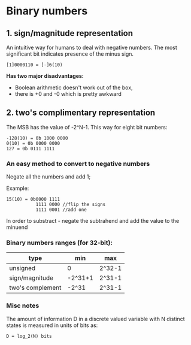# Binary numbers

## 1. sign/magnitude representation

An intuitive way for humans to deal with negative numbers. The most significant bit indicates presence of the minus sign.

```
[1]0000110 = [-]6(10)
```


**Has two major disadvantages:**
    
- Boolean arithmetic doesn't work out of the box,
- there is +0 and -0 which is pretty awkward


## 2. two's complimentary representation

The MSB has the value of -2^N-1. This way for eight bit numbers:

```
-128(10) = 0b 1000 0000
0(10) = 0b 0000 0000
127 = 0b 0111 1111
```

### An easy method to convert to negative numbers

Negate all the numbers and add 1;

Example:

```
15(10) = 0b0000 1111
           1111 0000 //flip the signs
           1111 0001 //add one
```

In order to substract - negate the subtrahend and add the value to the minuend

### Binary numbers ranges (for 32-bit):

|type|min|max|
|-|-|-|
|unsigned|0|2^32-1|
|sign/magnitude|-2^31+1|2^31-1|
|two's complement|-2^31|2^31-1|

### Misc notes

The amount of information D in a discrete valued variable with N
distinct states is measured in units of bits as:

    D = log_2(N) bits

